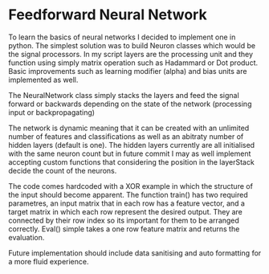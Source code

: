 # Feedforward Neural Network

To learn the basics of neural networks I decided to implement one in python.
The simplest solution was to build Neuron classes which would be the signal processors.
In my script layers are the processing unit and they function using simply matrix operation such as 
Hadammard or Dot product. Basic improvements such as learning modifier (alpha) and bias units are implemented as well.

The NeuralNetwork class simply stacks the layers and feed the signal forward or backwards depending
on the state of the network (processing input or backpropagating)

The network is dynamic meaning that it can be created with an unlimited number of features and classifications
as well as an abitraty number of hidden layers (default is one). The hidden layers currently are all initialised
with the same neuron count but in future commit I may as well implement accepting custom functions that considering
the position in the layerStack decide the count of the neurons.

The code comes hardcoded with a XOR example in which the structure of the input should become apparent.
The function train() has two required parametres, an input matrix that in each row has a feature vector,
and a target matrix in which each row represent the desired output. They are connected by their row index so its
important for them to be arranged correctly. Eval() simple takes a one row feature matrix and returns the evaluation.

Future implementation should include data sanitising and auto formatting for a more fluid experience.
